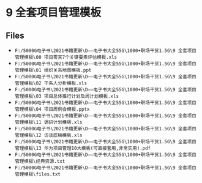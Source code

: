 # 9 全套项目管理模板

## Files

- `F:/5000G电子书\2021书籍更新\D——电子书大全55G\1000+职场干货1.5G\9 全套项目管理模板\00 项目零天7个关键要素评估模板.xls`
- `F:/5000G电子书\2021书籍更新\D——电子书大全55G\1000+职场干货1.5G\9 全套项目管理模板\01 组织关系地图模板.ppt`
- `F:/5000G电子书\2021书籍更新\D——电子书大全55G\1000+职场干货1.5G\9 全套项目管理模板\02 干系人分析模板.xls`
- `F:/5000G电子书\2021书籍更新\D——电子书大全55G\1000+职场干货1.5G\9 全套项目管理模板\03 项目总体推行计划及周计划模板.xls`
- `F:/5000G电子书\2021书籍更新\D——电子书大全55G\1000+职场干货1.5G\9 全套项目管理模板\04 项目周例会模板.pptx`
- `F:/5000G电子书\2021书籍更新\D——电子书大全55G\1000+职场干货1.5G\9 全套项目管理模板\11 调研计划模板.xls`
- `F:/5000G电子书\2021书籍更新\D——电子书大全55G\1000+职场干货1.5G\9 全套项目管理模板\12 访谈底稿模板.xls`
- `F:/5000G电子书\2021书籍更新\D——电子书大全55G\1000+职场干货1.5G\9 全套项目管理模板\13 华为项目管理10大模板(可直接套用,非常实用).pdf`
- `F:/5000G电子书\2021书籍更新\D——电子书大全55G\1000+职场干货1.5G\9 全套项目管理模板\经典资源.txt`
- `F:/5000G电子书\2021书籍更新\D——电子书大全55G\1000+职场干货1.5G\9 全套项目管理模板\files.txt`
